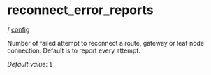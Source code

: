 # reconnect_error_reports

/ [config](/reference/server-config/index.md) 

Number of failed attempt to reconnect a route, gateway or
leaf node connection. Default is to report every attempt.

*Default value*: `1`
